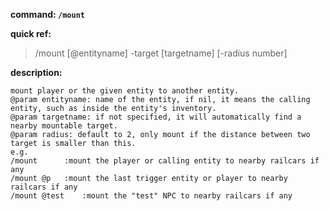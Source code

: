 <!-- BEGIN_AUTOGEN: do NOT edit in this block -->

**command: `/mount`**

**quick ref:**
> /mount [@entityname] -target [targetname] [-radius number]

**description:**

```
mount player or the given entity to another entity. 
@param entityname: name of the entity, if nil, it means the calling entity, such as inside the entity's inventory.  
@param targetname: if not specified, it will automatically find a nearby mountable target. 
@param radius: default to 2, only mount if the distance between two target is smaller than this. 
e.g.
/mount      :mount the player or calling entity to nearby railcars if any
/mount @p   :mount the last trigger entity or player to nearby railcars if any
/mount @test    :mount the "test" NPC to nearby railcars if any
```

<!-- END_AUTOGEN-->
